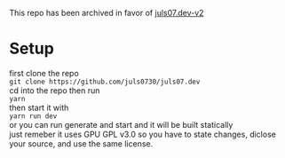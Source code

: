 This repo has been archived in favor of [juls07.dev-v2](https://github.com/juls0730/juls07.dev-v2)

# Setup
first clone the repo\
`git clone https://github.com/juls0730/juls07.dev`\
cd into the repo then run\
`yarn`\
then start it with\
`yarn run dev` \
or you can run generate and start and it will be built statically\
​just remeber it uses GPU GPL v3.0 so you have to state changes, diclose
your source, and use the same license.
